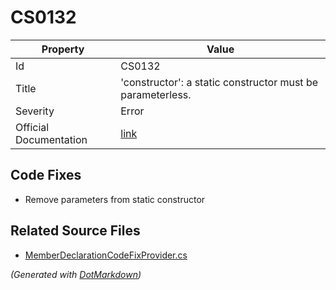 # CS0132

| Property               | Value                                                             |
| ---------------------- | ----------------------------------------------------------------- |
| Id                     | CS0132                                                            |
| Title                  | 'constructor': a static constructor must be parameterless\.       |
| Severity               | Error                                                             |
| Official Documentation | [link](http://docs.microsoft.com/en-us/dotnet/csharp/misc/cs0132) |

## Code Fixes

* Remove parameters from static constructor

## Related Source Files

* [MemberDeclarationCodeFixProvider.cs](../../src/CodeFixes/CSharp/CodeFixes/MemberDeclarationCodeFixProvider.cs)

*\(Generated with [DotMarkdown](http://github.com/JosefPihrt/DotMarkdown)\)*